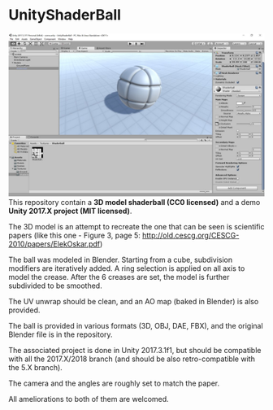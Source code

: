 # UnityShaderBall
![](https://github.com/Pseudopode/UnityShaderBall/blob/master/Screenshots/screenshot0.jpg)
This repository contain a **3D model shaderball (CC0 licensed)** and a demo **Unity 2017.X project (MIT licensed)**.

The 3D model is an attempt to recreate the one that can be seen is scientific papers (like this one - Figure 3, page 5: http://old.cescg.org/CESCG-2010/papers/ElekOskar.pdf)

The ball was modeled in Blender. Starting from a cube, subdivision modifiers are iteratively added.
A ring selection is applied on all axis to model the crease. After the 6 creases are set, the model is further subdivided to be smoothed.

The UV unwrap should be clean, and an AO map (baked in Blender) is also provided.

The ball is provided in various formats (3D, OBJ, DAE, FBX), and the original Blender file is in the repository.

The associated project is done in Unity 2017.3.1f1, but should be compatible with all the 2017.X/2018 branch (and should be also retro-compatible with the 5.X branch).

The camera and the angles are roughly set to match the paper.

All ameliorations to both of them are welcomed.
